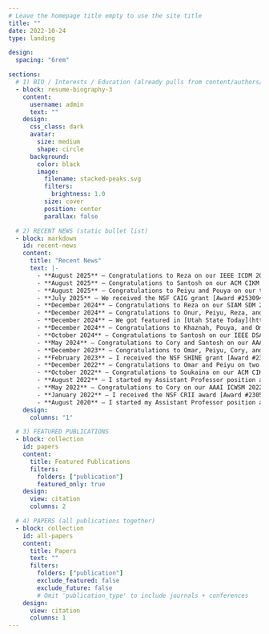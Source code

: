 ```yaml
---
# Leave the homepage title empty to use the site title
title: ""
date: 2022-10-24
type: landing

design:
  spacing: "6rem"

sections:
  # 1) BIO / Interests / Education (already pulls from content/authors/admin/)
  - block: resume-biography-3
    content:
      username: admin
      text: ""
    design:
      css_class: dark
      avatar:
        size: medium
        shape: circle
      background:
        color: black
        image:
          filename: stacked-peaks.svg
          filters:
            brightness: 1.0
          size: cover
          position: center
          parallax: false

  # 2) RECENT NEWS (static bullet list)
  - block: markdown
    id: recent-news
    content:
      title: "Recent News"
      text: |-
        - **August 2025** — Congratulations to Reza on our IEEE ICDM 2025 paper.
        - **August 2025** — Congratulations to Santosh on our ACM CIKM 2025 paper.
        - **August 2025** — Congratulations to Peiyu and Pouya on our two IEEE DSAA 2025 papers.
        - **July 2025** — We received the NSF CAIG grant [Award #2530946](https://www.nsf.gov/awardsearch/showAward?AWD_ID=2530946)!
        - **December 2024** — Congratulations to Reza on our SIAM SDM 2025 paper.
        - **December 2024** — Congratulations to Onur, Peiyu, Reza, and Pouya on four IEEE Big Data 2024 papers.
        - **December 2024** — We got featured in [Utah State Today](https://www.usu.edu/today/story/here-comes-the-sun-usu-computer-scientists-develop-models-to-predict-extreme-solar-phenomena).
        - **December 2024** — Congratulations to Khaznah, Pouya, and Omar on three ICPR 2024 papers.
        - **October 2024** — Congratulations to Santosh on our IEEE DSAA 2024 paper.
        - **May 2024** — Congratulations to Cory and Santosh on our AAAI ICWSM 2024 paper.
        - **December 2023** — Congratulations to Omar, Peiyu, Cory, and Santosh on three IEEE Big Data 2023 papers.
        - **February 2023** — I received the NSF SHINE grant [Award #2301397](https://www.nsf.gov/awardsearch/showAward?AWD_ID=2301397)!
        - **December 2022** — Congratulations to Omar and Peiyu on two IEEE Big Data 2022 papers.
        - **October 2022** — Congratulations to Soukaina on our ACM CIKM 2022 paper.
        - **August 2022** — I started my Assistant Professor position at CS USU.
        - **May 2022** — Congratulations to Cory on our AAAI ICWSM 2022 paper.
        - **January 2022** — I received the NSF CRII award [Award #2305781](https://www.nsf.gov/awardsearch/showAward?AWD_ID=2305781)!
        - **August 2020** — I started my Assistant Professor position at CS NMSU.
    design:
      columns: "1"

  # 3) FEATURED PUBLICATIONS
  - block: collection
    id: papers
    content:
      title: Featured Publications
      filters:
        folders: ["publication"]
        featured_only: true
    design:
      view: citation
      columns: 2

  # 4) PAPERS (all publications together)
  - block: collection
    id: all-papers
    content:
      title: Papers
      text: ""
      filters:
        folders: ["publication"]
        exclude_featured: false
        exclude_future: false
        # Omit 'publication_type' to include journals + conferences
    design:
      view: citation
      columns: 1
---
```

